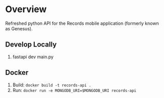 # Overview

Refreshed python API for the Records mobile application (formerly known as Genesus). 

## Develop Locally

1. fastapi dev main.py

## Docker

1. Build: `docker build -t records-api .`
2. Run: `docker run -e MONGODB_URI=$MONGODB_URI records-api`